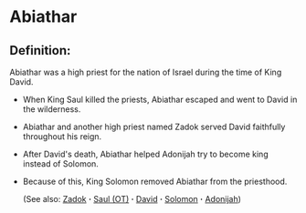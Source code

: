 # Abiathar  #

## Definition: ##

Abiathar was a high priest for the nation of Israel during the time of King David.

* When King Saul killed the priests, Abiathar escaped and went to David in the wilderness.
* Abiathar and another high priest named Zadok served David faithfully throughout his reign.
* After David's death, Abiathar helped Adonijah try to become king instead of Solomon. 
* Because of this, King Solomon removed Abiathar from the priesthood.
  
  (See also: [Zadok](../other/zadok.md) **·** [Saul (OT)](../other/saul.md) **·** [David](../other/david.md) **·** [Solomon](../other/solomon.md) **·** [Adonijah](../other/adonijah.md))

